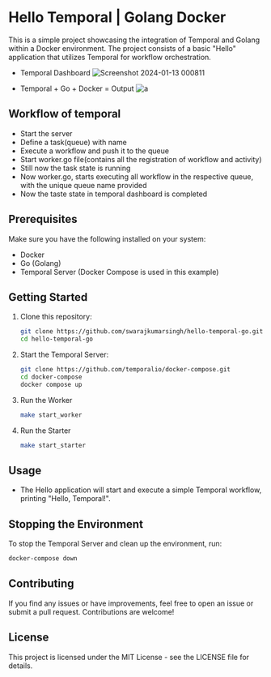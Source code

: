 # Hello Temporal | Golang Docker

This is a simple project showcasing the integration of Temporal and Golang within a Docker environment. The project consists of a basic "Hello" application that utilizes Temporal for workflow orchestration.

- Temporal Dashboard
![Screenshot 2024-01-13 000811](https://github.com/swarajkumarsingh/hello-temporal-go/assets/89764448/ffabe530-4624-487c-a358-fb5a3e67b007)

- Temporal + Go + Docker = Output
![a](https://github.com/swarajkumarsingh/hello-temporal-go/assets/89764448/0816f304-b7a6-4fe8-9d18-1947a733b2c1)


## Workflow of temporal
- Start the server 
- Define a task(queue) with name
- Execute a workflow and push it to the queue
- Start worker.go file(contains all the registration of workflow and activity)
- Still now the task state is running
- Now worker.go, starts executing all workflow in the respective queue, with the unique queue name provided
- Now the taste state in temporal dashboard is completed 


## Prerequisites

Make sure you have the following installed on your system:

- Docker
- Go (Golang)
- Temporal Server (Docker Compose is used in this example)

## Getting Started

1. Clone this repository:

    ```bash
    git clone https://github.com/swarajkumarsingh/hello-temporal-go.git
    cd hello-temporal-go
    ```

2. Start the Temporal Server:

    ```bash
    git clone https://github.com/temporalio/docker-compose.git
    cd docker-compose
    docker compose up
    ```

4. Run the Worker
    ```bash
    make start_worker
    ```

4. Run the Starter
    ```bash
    make start_starter
    ```

## Usage

- The Hello application will start and execute a simple Temporal workflow, printing "Hello, Temporal!".

## Stopping the Environment

To stop the Temporal Server and clean up the environment, run:

```bash
docker-compose down
```


## Contributing
If you find any issues or have improvements, feel free to open an issue or submit a pull request. Contributions are welcome!

## License
This project is licensed under the MIT License - see the LICENSE file for details.
